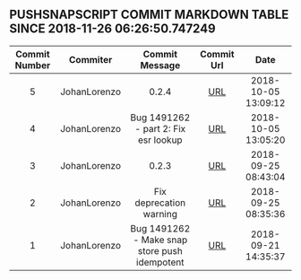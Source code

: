 ## PUSHSNAPSCRIPT COMMIT MARKDOWN TABLE SINCE 2018-11-26 06:26:50.747249

| Commit Number | Commiter | Commit Message | Commit Url | Date | 
|:---:|:----:|:----------------------------------:|:------:|:----:| 
|5|JohanLorenzo|0.2.4|[URL](https://github.com/mozilla-releng/pushsnapscript/commit/1de161f0b36d3840806fecf41c5b84f30e1ac8df)|2018-10-05 13:09:12
|4|JohanLorenzo|Bug 1491262 - part 2: Fix esr lookup|[URL](https://github.com/mozilla-releng/pushsnapscript/commit/45c2f94c2cfc0852f996c68a94549298ba9eb4a6)|2018-10-05 13:05:20
|3|JohanLorenzo|0.2.3|[URL](https://github.com/mozilla-releng/pushsnapscript/commit/46ce3fda359015916a55fb6c6e3eca19816597a2)|2018-09-25 08:43:04
|2|JohanLorenzo|Fix deprecation warning|[URL](https://github.com/mozilla-releng/pushsnapscript/commit/ed0c6c0e2d432ffe6f9fdcacc9b02832ee61af08)|2018-09-25 08:35:36
|1|JohanLorenzo|Bug 1491262 - Make snap store push idempotent|[URL](https://github.com/mozilla-releng/pushsnapscript/commit/09b8fccbeddb9c727d5b8df8fd95c00c86471c5f)|2018-09-21 14:35:37



